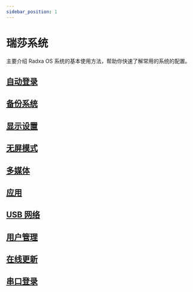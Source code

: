 ```yaml
---
sidebar_position: 1
---
```


# 瑞莎系统

主要介绍 Radxa OS 系统的基本使用方法，帮助你快速了解常用的系统的配置。

## [自动登录](/rock5/rock5itx/radxa-os/autologin)

## [备份系统](/rock5/rock5itx/radxa-os/backup)

## [显示设置](/rock5/rock5itx/radxa-os/display)

## [无屏模式](/rock5/rock5itx/radxa-os/headless)

## [多媒体](/rock5/rock5itx/radxa-os/media)

## [应用](/rock5/rock5itx/radxa-os/software)

## [USB 网络](/rock5/rock5itx/radxa-os/usbnet)

## [用户管理](/rock5/rock5itx/radxa-os/user)

## [在线更新](/rock5/rock5itx/radxa-os/using-apt)

## [串口登录](/rock5/rock5c/radxa-os/serial)
